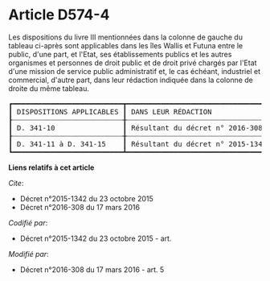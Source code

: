 # Article D574-4

Les dispositions du livre III mentionnées dans la colonne de gauche du tableau ci-après sont applicables dans les îles Wallis
et Futuna entre le public, d'une part, et l'Etat, ses établissements publics et les autres organismes et personnes de droit
public et de droit privé chargés par l'Etat d'une mission de service public administratif et, le cas échéant, industriel et
commercial, d'autre part, dans leur rédaction indiquée dans la colonne de droite du même tableau. 

<pre>
┏━━━━━━━━━━━━━━━━━━━━━━━━━━┳━━━━━━━━━━━━━━━━━━━━━━━━━━━━━━━━━━┓
┃ DISPOSITIONS APPLICABLES ┃ DANS LEUR RÉDACTION              ┃
┠┈┈┈┈┈┈┈┈┈┈┈┈┈┈┈┈┈┈┈┈┈┈┈┈┈┈╂┈┈┈┈┈┈┈┈┈┈┈┈┈┈┈┈┈┈┈┈┈┈┈┈┈┈┈┈┈┈┈┈┈┈┨
┃ D. 341-10                ┃ Résultant du décret n° 2016-308  ┃
┠┈┈┈┈┈┈┈┈┈┈┈┈┈┈┈┈┈┈┈┈┈┈┈┈┈┈╂┈┈┈┈┈┈┈┈┈┈┈┈┈┈┈┈┈┈┈┈┈┈┈┈┈┈┈┈┈┈┈┈┈┈┨
┃ D. 341-11 à D. 341-15    ┃ Résultant du décret n° 2015-1342 ┃
┗━━━━━━━━━━━━━━━━━━━━━━━━━━┻━━━━━━━━━━━━━━━━━━━━━━━━━━━━━━━━━━┛
</pre>


**Liens relatifs à cet article**

_Cite_:

  - Décret n°2015-1342 du 23 octobre 2015
  - Décret n°2016-308 du 17 mars 2016

_Codifié par_:

  - Décret n°2015-1342 du 23 octobre 2015 - art.

_Modifié par_:

  - Décret n°2016-308 du 17 mars 2016 - art. 5

